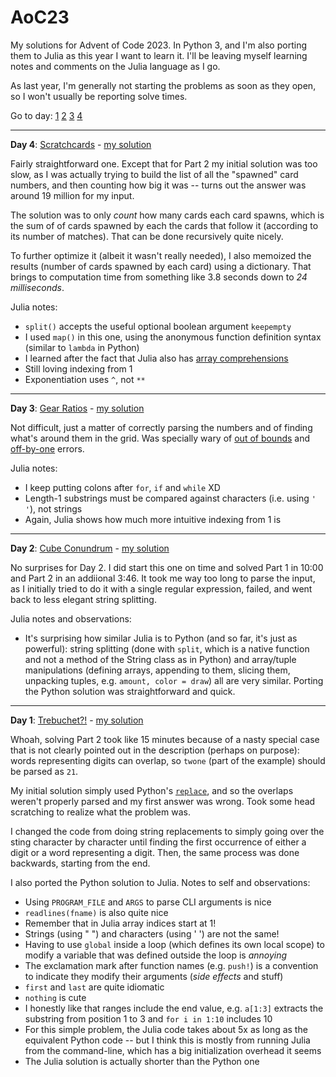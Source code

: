 # AoC23
My solutions for Advent of Code 2023. In Python 3, and I'm also porting them to Julia as this year I want to learn it. I'll be leaving myself learning notes and comments on the Julia language as I go.

As last year, I'm generally not starting the problems as soon as they open, so I won't usually be reporting solve times.

Go to day: [1](#day1) [2](#day2) [3](#day3) [4](#day4)

---

**Day 4**: [Scratchcards](https://adventofcode.com/2023/day/4)<a name="day4"></a> - [my solution](https://github.com/meithan/AoC23/blob/main/day04)

Fairly straightforward one. Except that for Part 2 my initial solution was too slow, as I was actually trying to build the list of all the "spawned" card numbers, and then counting how big it was -- turns out the answer was around 19 million for my input.

The solution was to only *count* how many cards each card spawns, which is the sum of of cards spawned by each the cards that follow it (according to its number of matches). That can be done recursively quite nicely.

To further optimize it (albeit it wasn't really needed), I also memoized the results (number of cards spawned by each card) using a dictionary. That brings to computation time from something like 3.8 seconds down to *24 milliseconds*.

Julia notes:
* `split()` accepts the useful optional boolean argument `keepempty`
* I used `map()` in this one, using the anonymous function definition syntax (similar to `lambda` in Python)
* I learned after the fact that Julia also has [array comprehensions](https://docs.julialang.org/en/v1/manual/arrays/#man-comprehensions)
* Still loving indexing from 1
* Exponentiation uses `^`, not `**`

---

**Day 3**: [Gear Ratios](https://adventofcode.com/2023/day/3)<a name="day3"></a> - [my solution](https://github.com/meithan/AoC23/blob/main/day03)

Not difficult, just a matter of correctly parsing the numbers and of finding what's around them in the grid. Was specially wary of [out of bounds](https://en.wikipedia.org/wiki/Bounds_checking) and [off-by-one](https://en.wikipedia.org/wiki/Off-by-one_error) errors.

Julia notes:
* I keep putting colons after `for`, `if` and `while` XD
* Length-1 substrings must be compared against characters (i.e. using `' '`), not strings
* Again, Julia shows how much more intuitive indexing from 1 is

---

**Day 2**: [Cube Conundrum](https://adventofcode.com/2023/day/2)<a name="day2"></a> - [my solution](https://github.com/meithan/AoC23/blob/main/day02)

No surprises for Day 2. I did start this one on time and solved Part 1 in 10:00 and Part 2 in an addiional 3:46. It took me way too long to parse the input, as I initially tried to do it with a single regular expression, failed, and went back to less elegant string splitting.

Julia notes and observations:

* It's surprising how similar Julia is to Python (and so far, it's just as powerful): string splitting (done with `split`, which is a native function and not a method of the String class as in Python) and array/tuple manipulations (defining arrays, appending to them, slicing them, unpacking tuples, e.g. `amount, color = draw`) all are very similar. Porting the Python solution was straightforward and quick.

---

**Day 1**: [Trebuchet?!](https://adventofcode.com/2023/day/1)<a name="day1"></a> - [my solution](https://github.com/meithan/AoC23/blob/main/day01)

Whoah, solving Part 2 took like 15 minutes because of a nasty special case that is not clearly pointed out in the description (perhaps on purpose): words representing digits can overlap, so `twone` (part of the example) should be parsed as `21`.

My initial solution simply used Python's [`replace`](https://docs.python.org/3/library/stdtypes.html#str.replace), and so the overlaps weren't properly parsed and my first answer was wrong. Took some head scratching to realize what the problem was.

I changed the code from doing string replacements to simply going over the sting character by character until finding the first occurrence of either a digit or a word representing a digit. Then, the same process was done backwards, starting from the end.

I also ported the Python solution to Julia. Notes to self and observations:

* Using `PROGRAM_FILE` and `ARGS` to parse CLI arguments is nice
* `readlines(fname)` is also quite nice
* Remember that in Julia array indices start at 1!
* Strings (using " ") and characters (using ' ') are not the same!
* Having to use `global` inside a loop (which defines its own local scope) to modify a variable that was defined outside the loop is _annoying_
* The exclamation mark after function names (e.g. `push!`) is a convention to indicate they modify their arguments (_side effects_ and stuff)
* `first` and `last` are quite idiomatic
* `nothing` is cute
* I honestly like that ranges include the end value, e.g. `a[1:3]` extracts the substring from position 1 to 3 and `for i in 1:10` includes 10
* For this simple problem, the Julia code takes about 5x as long as the equivalent Python code -- but I think this is mostly from running Julia from the command-line, which has a big initialization overhead it seems
* The Julia solution is actually shorter than the Python one
